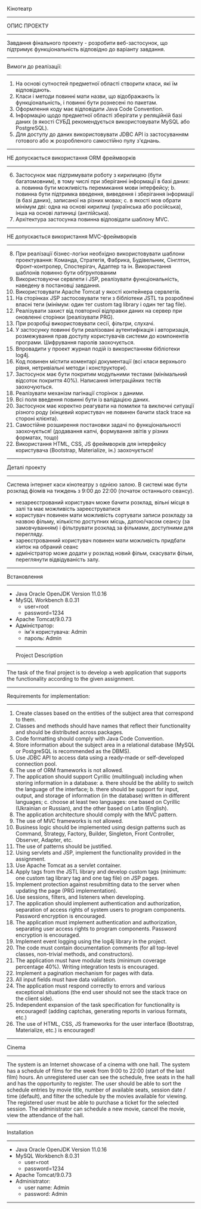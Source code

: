 Кінотеатр
____
ОПИС ПРОЕКТУ
____
Завдання фінального проекту - розробити веб-застосунок, що підтримує функціональність відповідно до
варіанту завдання.
____
Вимоги до реалізації:
____
1. На основі сутностей предметної області створити класи, які їм відповідають.
2. Класи і методи повинні мати назви, що відображають їх функціональність, і повинні бути
   рознесені по пакетам.
3. Оформлення коду має відповідати Java Code Convention.
4. Інформацію щодо предметної області зберігати у реляційній базі даних (в якості СУБД
   рекомендується використовувати MySQL або PostgreSQL).
5. Для доступу до даних використовувати JDBC API із застосуванням готового або ж
   розробленого самостійно пулу з'єднань.
___
   НЕ допускається використання ORM фреймворків
____
6. Застосунок має підтримувати роботу з кирилицею (бути багатомовним), в тому числі при
   зберіганні інформації в базі даних:
   a. повинна бути можливість перемикання мови інтерфейсу;
   b. повинна бути підтримка введення, виведення і зберігання інформації (в базі даних),
   записаної на різних мовах;
   c. в якості мов обрати мінімум дві: одна на основі кирилиці (українська або російська),
   інша на основі латиниці (англійська).
7. Архітектура застосунка повинна відповідати шаблону MVC.
___
   НЕ допускається використання MVC-фреймворків
___
8. При реалізації бізнес-логіки необхідно використовувати шаблони проектування: Команда,
   Стратегія, Фабрика, Будівельник, Сінглтон, Фронт-контролер, Спостерігач, Адаптер та ін.
   Використання шаблонів повинно бути обґрунтованим
9. Використовуючи сервлети і JSP, реалізувати функціональність, наведену в постановці
   завдання.
10. Використовувати Apache Tomcat у якості контейнера сервлетів.
11. На сторінках JSP застосовувати теги з бібліотеки JSTL та розроблені власні теги (мінімум: один
    тег custom tag library і один тег tag file).
12. Реалізувати захист від повторної відправки даних на сервер при оновленні сторінки
    (реалізувати PRG).
13. При розробці використовувати сесії, фільтри, слухачі.
14. У застосунку повинні бути реалізовані аутентифікація і авторизація, розмежування прав
    доступу користувачів системи до компонентів програми. Шифрування паролів заохочується.
15. Впровадити у проект журнал подій із використанням бібліотеки log4j.
16. Код повинен містити коментарі документації (всі класи верхнього рівня, нетривіальні методи
    і конструктори).
17. Застосунок має бути покритим модульними тестами (мінімальний відсоток покриття 40%).
    Написання інтеграційних тестів заохочуються.
18. Реалізувати механізм пагінації сторінок з даними.
19. Всі поля введення повинні бути із валідацією даних.
20. Застосунок має коректно реагувати на помилки та виключні ситуації різного роду (кінцевий
    користувач не повинен бачити stack trace на стороні клієнта).
21. Самостійне розширення постановки задачі по функціональності заохочується! (додавання
    капчі, формування звітів у різних форматах, тощо)
22. Використання HTML, CSS, JS фреймворків для інтерфейсу користувача (Bootstrap, Materialize,
    ін.) заохочується!
___
Деталі проекту
___
Система інтернет каси кінотеатру з однією залою. В системі має бути розклад фіомів на тиждень з 9:00 до 22:00 (початок останнього сеансу).
* незареєстрований користувач може бачити розклад, вільні місця в залі та має можливість зареєструватися
* користувач повинен мати можливість сортувати записи розкладу за назвою фільму, кількістю доступних місць, датою/часом сеансу (за замовчуванням) і фільтрувати розклад за фільмами, доступними для перегляду.
* зареєстрованний користувач повинен мати можливість придбати кіиток на обраний сеанс
* адміністратор може додати у розклад новий фільм, скасувати фільм, переглянути відвідуваність залу.
___
Встановлення
___
* Java Oracle OpenJDK Version 11.0.16
* MySQL Workbench 8.0.31 
  * user=root
  * password=1234
* Apache Tomcat/9.0.73
* Адміністратор:
  * ім'я користувача: Admin
  * пароль: Admin
  ____
  Project Description
___
The task of the final project is to develop a web application that supports the functionality according to the given assignment.
___

Requirements for implementation:
___
1. Create classes based on the entities of the subject area that correspond to them.
2. Classes and methods should have names that reflect their functionality and should be distributed across packages.
3. Code formatting should comply with Java Code Convention.
4. Store information about the subject area in a relational database (MySQL or PostgreSQL is recommended as the DBMS).
5. Use JDBC API to access data using a ready-made or self-developed connection pool.
6. The use of ORM frameworks is not allowed.
7. The application should support Cyrillic (multilingual) including when storing information in a database:
   a. there should be the ability to switch the language of the interface;
   b. there should be support for input, output, and storage of information (in the database) written in different languages;
   c. choose at least two languages: one based on Cyrillic (Ukrainian or Russian), and the other based on Latin (English).
8. The application architecture should comply with the MVC pattern.
9. The use of MVC frameworks is not allowed.
10. Business logic should be implemented using design patterns such as Command, Strategy, Factory, Builder, Singleton, Front Controller, Observer, Adapter, etc.
11. The use of patterns should be justified.
12. Using servlets and JSP, implement the functionality provided in the assignment.
13. Use Apache Tomcat as a servlet container.
14. Apply tags from the JSTL library and develop custom tags (minimum: one custom tag library tag and one tag file) on JSP pages.
15. Implement protection against resubmitting data to the server when updating the page (PRG implementation).
16. Use sessions, filters, and listeners when developing.
17. The application should implement authentication and authorization, separation of access rights of system users to program components. Password encryption is encouraged.
18. The application must implement authentication and authorization, separating user access rights to program components. Password encryption is encouraged.
19. Implement event logging using the log4j library in the project.
20. The code must contain documentation comments (for all top-level classes, non-trivial methods, and constructors).
21. The application must have modular tests (minimum coverage percentage 40%). Writing integration tests is encouraged.
22. Implement a pagination mechanism for pages with data.
23. All input fields must have data validation.
24. The application must respond correctly to errors and various exceptional situations (the end user should not see the stack trace on the client side).
25. Independent expansion of the task specification for functionality is encouraged! (adding captchas, generating reports in various formats, etc.)
26. The use of HTML, CSS, JS frameworks for the user interface (Bootstrap, Materialize, etc.) is encouraged!

___
Cinema
___
The system is an Internet showcase of a cinema with one hall. The system has a schedule of films for the week from 9:00 to 22:00 (start of the last film) hours.
An unregistered user can see the schedule, free seats in the hall and has the opportunity to register.
The user should be able to sort the schedule entries by movie title, number of available seats, session date / time (default), and filter the schedule by the movies available for viewing.
The registered user must be able to purchase a ticket for the selected session.
The administrator can schedule a new movie, cancel the movie, view the attendance of the hall.

___
Installation
___
* Java Oracle OpenJDK Version 11.0.16
* MySQL Workbench 8.0.31
    * user=root
    * password=1234
* Apache Tomcat/9.0.73
* Administrator:
  * user name: Admin
  * password: Admin
___